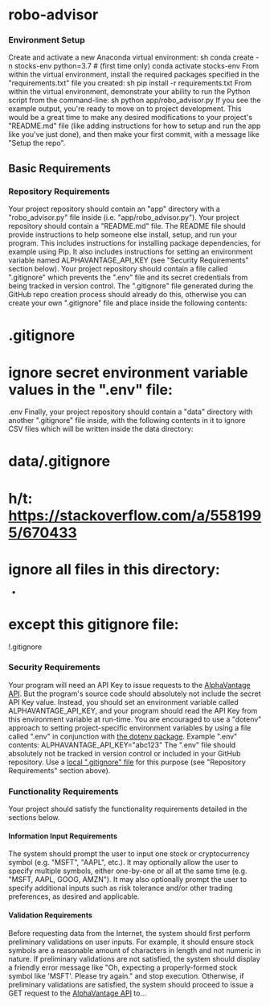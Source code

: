 # robo-advisor

### Environment Setup
Create and activate a new Anaconda virtual environment:
sh
conda create -n stocks-env python=3.7 # (first time only)
conda activate stocks-env
From within the virtual environment, install the required packages specified in the "requirements.txt" file you created:
sh
pip install -r requirements.txt
From within the virtual environment, demonstrate your ability to run the Python script from the command-line:
sh
python app/robo_advisor.py
If you see the example output, you're ready to move on to project development. This would be a great time to make any desired modifications to your project's "README.md" file (like adding instructions for how to setup and run the app like you've just done), and then make your first commit, with a message like "Setup the repo".
## Basic Requirements
### Repository Requirements
Your project repository should contain an "app" directory with a "robo_advisor.py" file inside (i.e. "app/robo_advisor.py").
Your project repository should contain a "README.md" file. The README file should provide instructions to help someone else install, setup, and run your program. This includes instructions for installing package dependencies, for example using Pip. It also includes instructions for setting an environment variable named ALPHAVANTAGE_API_KEY (see "Security Requirements" section below).
Your project repository should contain a file called ".gitignore" which prevents the ".env" file and its secret credentials from being tracked in version control. The ".gitignore" file generated during the GitHub repo creation process should already do this, otherwise you can create your own ".gitignore" file and place inside the following contents:
# .gitignore

# ignore secret environment variable values in the ".env" file:
.env
Finally, your project repository should contain a "data" directory with another ".gitignore" file inside, with the following contents in it to ignore CSV files which will be written inside the data directory:
# data/.gitignore

# h/t: https://stackoverflow.com/a/5581995/670433

# ignore all files in this directory:
*

# except this gitignore file:
!.gitignore
### Security Requirements
Your program will need an API Key to issue requests to the [AlphaVantage API](https://www.alphavantage.co). But the program's source code should absolutely not include the secret API Key value. Instead, you should set an environment variable called ALPHAVANTAGE_API_KEY, and your program should read the API Key from this environment variable at run-time.
You are encouraged to use a "dotenv" approach to setting project-specific environment variables by using a file called ".env" in conjunction with [the dotenv package](/notes/python/packages/dotenv.md). Example ".env" contents:
ALPHAVANTAGE_API_KEY="abc123"
The ".env" file should absolutely not be tracked in version control or included in your GitHub repository. Use a [local ".gitignore" file](https://help.github.com/articles/ignoring-files/#create-a-local-gitignore) for this purpose (see "Repository Requirements" section above).
### Functionality Requirements
Your project should satisfy the functionality requirements detailed in the sections below.
#### Information Input Requirements
The system should prompt the user to input one stock or cryptocurrency symbol (e.g. "MSFT", "AAPL", etc.). It may optionally allow the user to specify multiple symbols, either one-by-one or all at the same time (e.g. "MSFT, AAPL, GOOG, AMZN"). It may also optionally prompt the user to specify additional inputs such as risk tolerance and/or other trading preferences, as desired and applicable.
#### Validation Requirements
Before requesting data from the Internet, the system should first perform preliminary validations on user inputs. For example, it should ensure stock symbols are a reasonable amount of characters in length and not numeric in nature.
If preliminary validations are not satisfied, the system should display a friendly error message like "Oh, expecting a properly-formed stock symbol like 'MSFT'. Please try again." and stop execution.
Otherwise, if preliminary validations are satisfied, the system should proceed to issue a GET request to the [AlphaVantage API](https://www.alphavantage.co/documentation/) to…